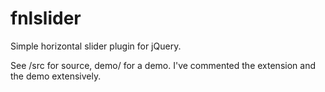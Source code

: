 fnlslider
=========

Simple horizontal slider plugin for jQuery.

See /src for source, demo/ for a demo.
I've commented the extension and the demo extensively.
